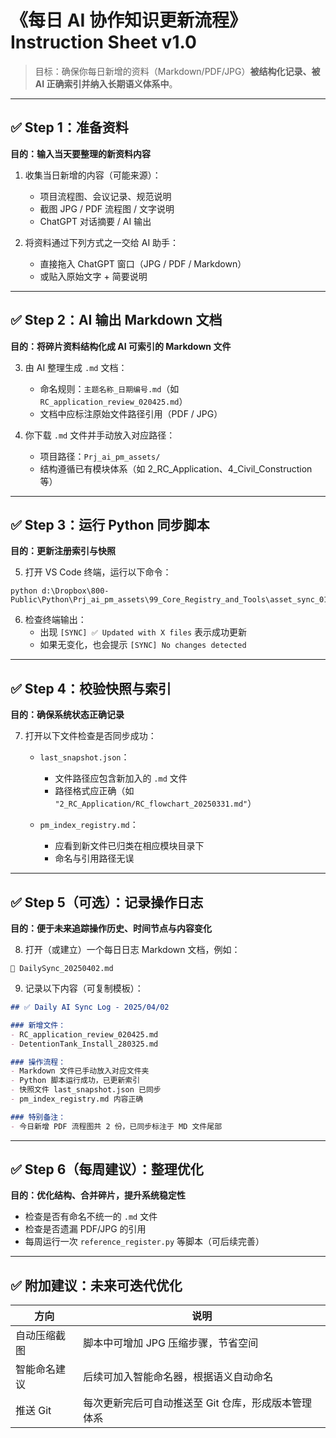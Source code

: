
# 《每日 AI 协作知识更新流程》Instruction Sheet v1.0

> 目标：确保你每日新增的资料（Markdown/PDF/JPG）**被结构化记录、被 AI 正确索引并纳入长期语义体系中**。

---

## ✅ Step 1：准备资料
**目的：输入当天要整理的新资料内容**

1. 收集当日新增的内容（可能来源）：
   - 项目流程图、会议记录、规范说明
   - 截图 JPG / PDF 流程图 / 文字说明
   - ChatGPT 对话摘要 / AI 输出

2. 将资料通过下列方式之一交给 AI 助手：
   - 直接拖入 ChatGPT 窗口（JPG / PDF / Markdown）
   - 或贴入原始文字 + 简要说明

---

## ✅ Step 2：AI 输出 Markdown 文档
**目的：将碎片资料结构化成 AI 可索引的 Markdown 文件**

3. 由 AI 整理生成 `.md` 文档：
   - 命名规则：`主题名称_日期编号.md`（如 `RC_application_review_020425.md`）
   - 文档中应标注原始文件路径引用（PDF / JPG）

4. 你下载 `.md` 文件并手动放入对应路径：
   - 项目路径：`Prj_ai_pm_assets/`
   - 结构遵循已有模块体系（如 2_RC_Application、4_Civil_Construction 等）

---

## ✅ Step 3：运行 Python 同步脚本
**目的：更新注册索引与快照**

5. 打开 VS Code 终端，运行以下命令：

```
python d:\Dropbox\800-Public\Python\Prj_ai_pm_assets\99_Core_Registry_and_Tools\asset_sync_010425.py
```

6. 检查终端输出：
   - 出现 `[SYNC] ✅ Updated with X files` 表示成功更新
   - 如果无变化，也会提示 `[SYNC] No changes detected`

---

## ✅ Step 4：校验快照与索引
**目的：确保系统状态正确记录**

7. 打开以下文件检查是否同步成功：

   - `last_snapshot.json`：
     - 文件路径应包含新加入的 `.md` 文件
     - 路径格式应正确（如 `"2_RC_Application/RC_flowchart_20250331.md"`）

   - `pm_index_registry.md`：
     - 应看到新文件已归类在相应模块目录下
     - 命名与引用路径无误

---

## ✅ Step 5（可选）：记录操作日志
**目的：便于未来追踪操作历史、时间节点与内容变化**

8. 打开（或建立）一个每日日志 Markdown 文档，例如：

```
📅 DailySync_20250402.md
```

9. 记录以下内容（可复制模板）：

```markdown
## ✅ Daily AI Sync Log - 2025/04/02

### 新增文件：
- RC_application_review_020425.md
- DetentionTank_Install_280325.md

### 操作流程：
- Markdown 文件已手动放入对应文件夹
- Python 脚本运行成功，已更新索引
- 快照文件 last_snapshot.json 已同步
- pm_index_registry.md 内容正确

### 特别备注：
- 今日新增 PDF 流程图共 2 份，已同步标注于 MD 文件尾部
```

---

## ✅ Step 6（每周建议）：整理优化
**目的：优化结构、合并碎片，提升系统稳定性**

- 检查是否有命名不统一的 `.md` 文件
- 检查是否遗漏 PDF/JPG 的引用
- 每周运行一次 `reference_register.py` 等脚本（可后续完善）

---

## ✅ 附加建议：未来可迭代优化

| 方向 | 说明 |
|------|------|
| 自动压缩截图 | 脚本中可增加 JPG 压缩步骤，节省空间 |
| 智能命名建议 | 后续可加入智能命名器，根据语义自动命名 |
| 推送 Git | 每次更新完后可自动推送至 Git 仓库，形成版本管理体系 |

